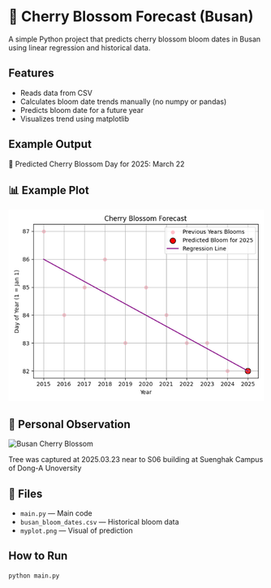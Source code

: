 # 🌸 Cherry Blossom Forecast (Busan)

A simple Python project that predicts cherry blossom bloom dates in Busan using linear regression and historical data.

## Features

- Reads data from CSV
- Calculates bloom date trends manually (no numpy or pandas)
- Predicts bloom date for a future year
- Visualizes trend using matplotlib

## Example Output

🌸 Predicted Cherry Blossom Day for 2025: March 22

## 📊 Example Plot


![Cherry Blossom Forecast Plot](images/myplot.png)

## 🌸 Personal Observation

![Busan Cherry Blossom](images/IMG_0549.JPG)

Tree was captured at 2025.03.23 near to S06 building at Suenghak Campus of Dong-A Unoversity

## 📁 Files

- `main.py` — Main code
- `busan_bloom_dates.csv` — Historical bloom data
- `myplot.png` — Visual of prediction

## How to Run

```bash
python main.py